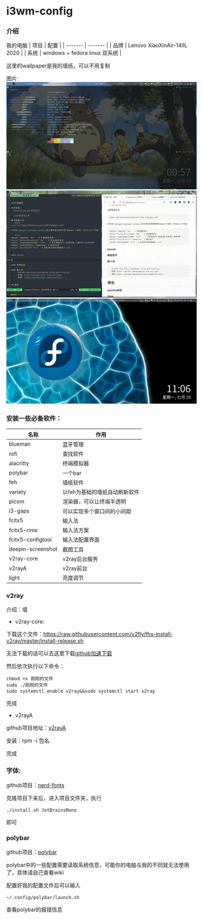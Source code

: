 # i3wm-config

### 介绍

我的电脑
| 项目    | 配置                          |
| ------- | -------                       |
| 品牌    | Lenovo XiaoXinAir-14IIL 2020  |
| 系统    | windows + fedora linux 双系统 |

这里的wallpaper是我的墙纸，可以不用复制

图片:
![show](./show.png)
![nvim2](./nvim2.png)
![desktop](./desktop.png)

### 安装一些必备软件：

| 名称                | 作用                          |
| -------             | --------                      |
| blueman             | 蓝牙管理                      |
| rofi                | 查找软件                      |
| alacritty           | 终端模拟器                    |
| polybar             | 一个bar                       |
| feh                 | 墙纸软件                      |
| variety             | 以feh为基础的墙纸自动刷新软件 |
| picom               | 渲染器，可以让终端半透明      |
| i3-gaps             | 可以实现多个窗口间的小间距    |
| fcitx5              | 输入法                        |
| fcitx5-rime         | 输入法方案                    |
| fcitx5-configtool   | 输入法配置界面                |
| deepin-screenshot   | 截图工具                      |
| v2ray-core          | v2ray后台服务                 |
| v2rayA              | v2ray前台                     |
| light               | 亮度调节                      |


### v2ray

介绍：墙

- v2ray-core:

下载这个文件：https://raw.githubusercontent.com/v2fly/fhs-install-v2ray/master/install-release.sh

无法下载的话可以去这里下载[github加速下载](https://d.serctl.com/)

然后依次执行以下命令：
```shell
chmod +x 刚刚的文件
sudo ./刚刚的文件
sudo systemctl enable v2ray&&sudo systemctl start v2ray
```
完成

- v2rayA

github项目地址：[v2rayA](https://github.com/v2rayA/v2rayA)

安装：rpm -i 包名

完成


### 字体:

github项目：[nerd-fonts](https://github.com/ryanoasis/nerd-fonts)

克隆项目下来后，进入项目文件夹，执行
```shell
./install.sh JetBrainsMono 
```
即可

### polybar

github项目：[polybar](https://github.com/polybar/polybar)

polybar中的一些配置需要读取系统信息，可能你的电脑与我的不同就无法使用了，具体请自己查看wiki

配置好我的配置文件后可以输入
```shell
~/.config/polybar/launch.sh
```
查看polybar的报错信息
